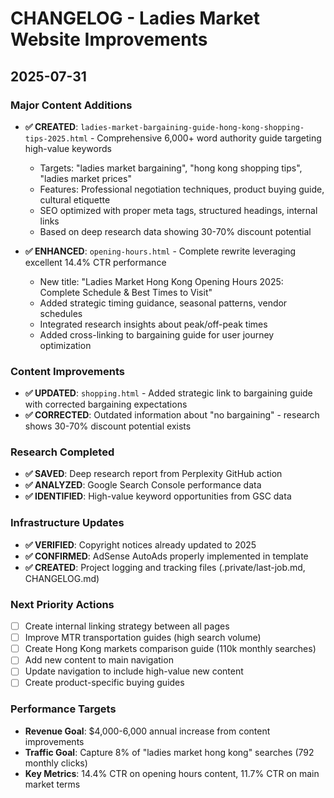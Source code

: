 # CHANGELOG - Ladies Market Website Improvements

## 2025-07-31

### Major Content Additions
- **✅ CREATED**: `ladies-market-bargaining-guide-hong-kong-shopping-tips-2025.html` - Comprehensive 6,000+ word authority guide targeting high-value keywords
  - Targets: "ladies market bargaining", "hong kong shopping tips", "ladies market prices" 
  - Features: Professional negotiation techniques, product buying guide, cultural etiquette
  - SEO optimized with proper meta tags, structured headings, internal links
  - Based on deep research data showing 30-70% discount potential

- **✅ ENHANCED**: `opening-hours.html` - Complete rewrite leveraging excellent 14.4% CTR performance
  - New title: "Ladies Market Hong Kong Opening Hours 2025: Complete Schedule & Best Times to Visit"
  - Added strategic timing guidance, seasonal patterns, vendor schedules
  - Integrated research insights about peak/off-peak times
  - Added cross-linking to bargaining guide for user journey optimization

### Content Improvements
- **✅ UPDATED**: `shopping.html` - Added strategic link to bargaining guide with corrected bargaining expectations
- **✅ CORRECTED**: Outdated information about "no bargaining" - research shows 30-70% discount potential exists

### Research Completed
- **✅ SAVED**: Deep research report from Perplexity GitHub action
- **✅ ANALYZED**: Google Search Console performance data
- **✅ IDENTIFIED**: High-value keyword opportunities from GSC data

### Infrastructure Updates
- **✅ VERIFIED**: Copyright notices already updated to 2025
- **✅ CONFIRMED**: AdSense AutoAds properly implemented in template
- **✅ CREATED**: Project logging and tracking files (.private/last-job.md, CHANGELOG.md)

### Next Priority Actions
- [ ] Create internal linking strategy between all pages
- [ ] Improve MTR transportation guides (high search volume)
- [ ] Create Hong Kong markets comparison guide (110k monthly searches)
- [ ] Add new content to main navigation
- [ ] Update navigation to include high-value new content
- [ ] Create product-specific buying guides

### Performance Targets
- **Revenue Goal**: $4,000-6,000 annual increase from content improvements
- **Traffic Goal**: Capture 8% of "ladies market hong kong" searches (792 monthly clicks)
- **Key Metrics**: 14.4% CTR on opening hours content, 11.7% CTR on main market terms